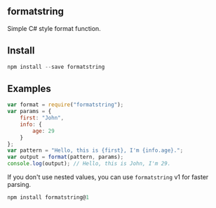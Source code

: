 
formatstring
------------
Simple C# style format function.

Install
-------
```js
npm install --save formatstring
```

Examples
--------
```js
var format = require("formatstring");
var params = {
	first: "John",
	info: {
		age: 29
	}
};
var pattern = "Hello, this is {first}, I'm {info.age}.";
var output = format(pattern, params);
console.log(output); // Hello, this is John, I'm 29.
```

If you don't use nested values, you can use `formatstring` v1 for faster parsing.
```js
npm install formatstring@1
```

